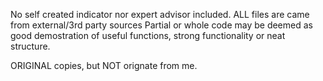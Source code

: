 No self created indicator nor expert advisor included.
ALL files are came from external/3rd party sources
Partial or whole code may be deemed as good demostration of useful functions, strong functionality or neat structure.

ORIGINAL copies, but NOT orignate from me.
